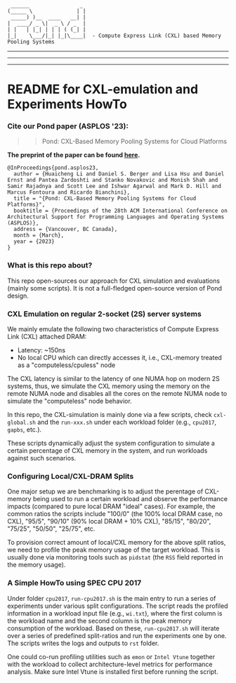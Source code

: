 
```

 ______                _
(_____ \              | |
 _____) )__  ____   __| |
|  ____/ _ \|  _ \ / _  |
| |   | |_| | | | ( (_| |
|_|    \___/|_| |_|\____|  - Compute Express Link (CXL) based Memory Pooling Systems

```
---
---
---


# README for CXL-emulation and Experiments HowTo #

### Cite our Pond paper (ASPLOS '23): 

>> Pond: CXL-Based Memory Pooling Systems for Cloud Platforms

**The preprint of the paper can be found [here](https://huaicheng.github.io/p/asplos23-pond.pdf).**

```
@InProceedings{pond.asplos23,
  author = {Huaicheng Li and Daniel S. Berger and Lisa Hsu and Daniel Ernst and Pantea Zardoshti and Stanko Novakovic and Monish Shah and Samir Rajadnya and Scott Lee and Ishwar Agarwal and Mark D. Hill and Marcus Fontoura and Ricardo Bianchini},
  title = "{Pond: CXL-Based Memory Pooling Systems for Cloud Platforms}",
  booktitle = {Proceedings of the 28th ACM International Conference on Architectural Support for Programming Languages and Operating Systems (ASPLOS)},
  address = {Vancouver, BC Canada},
  month = {March},
  year = {2023}
}

```

### What is this repo about?

This repo open-sources our approach for CXL simulation and evaluations (mainly
some scripts). It is not a full-fledged open-source version of Pond design.


### CXL Emulation on regular 2-socket (2S) server systems ###

We mainly emulate the following two characteristics of Compute Express Link
(CXL) attached DRAM:

- Latency: ~150ns
- No local CPU which can directly accesses it, i.e., CXL-memory treated as a
  "computeless/cpuless" node

The CXL latency is similar to the latency of one NUMA hop on modern 2S systems,
thus, we simulate the CXL memory using the memory on the remote NUMA node and
disables all the cores on the remote NUMA node to simulate the "computeless"
node behavior.

In this repo, the CXL-simulation is mainly done via a few scripts, check
``cxl-global.sh`` and the ``run-xxx.sh`` under each workload folder (e.g.,
``cpu2017``, ``gapbs``, etc.).

These scripts dynamically adjust the system configuration to simulate a certain
percentage of CXL memory in the system, and run workloads against such
scenarios.


### Configuring Local/CXL-DRAM Splits ###

One major setup we are benchmarking is to adjust the perentage of CXL-memory
being used to run a certain workload and observe the performance impacts
(compared to pure local DRAM "ideal" cases). For example, the common ratios the
scripts include "100/0" (the 100% local DRAM case, no CXL), "95/5", "90/10"
(90% local DRAM + 10% CXL), "85/15", "80/20", "75/25", "50/50", "25/75", etc. 

To provision correct amount of local/CXL memory for the above split ratios, we
need to profile the peak memory usage of the target workload. This is usually
done via monitoring tools such as ``pidstat`` (the ``RSS`` field reported in
the memory usage).


### A Simple HowTo using SPEC CPU 2017 ###

Under folder ``cpu2017``, ``run-cpu2017.sh`` is the main entry to run a series
of experiments under various split configurations. The script reads the
profiled information in a workload input file (e.g., ``wi.txt``), where the
first column is the workload name and the second column is the peak memory
consumption of the workload. Based on these, ``run-cpu2017.sh`` will iterate
over a series of predefined split-ratios and run the experiments one by one.
The scripts writes the logs and outputs to ``rst`` folder.

One could co-run profiling utilities such as ``emon`` or ``Intel Vtune``
together with the workload to collect architecture-level metrics for
performance analysis. Make sure Intel Vtune is installed first before running
the script.
